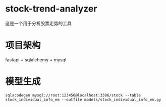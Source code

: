 # stock-trend-analyzer
这是一个用于分析股票走势的工具

# 项目架构
fastapi + sqlalchemy + mysql

# 模型生成
```shell
sqlacodegen mysql://root:123456@localhost:3306/stock --table stock_individual_info_em --outfile models/stock_individual_info_em.py
```
